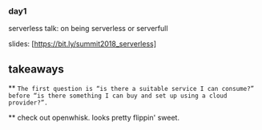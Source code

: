 ### day1

serverless talk: on being serverless or serverfull

slides: [https://bit.ly/summit2018_serverless]

## takeaways

** ```The first question is “is there a suitable service I can consume?” before “is there something I can buy and set up using a cloud provider?”. ```

** check out openwhisk. looks pretty flippin' sweet. 

